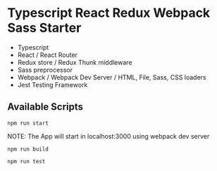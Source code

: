 # Typescript React Redux Webpack Sass Starter

* Typescript
* React / React Router
* Redux store / Redux Thunk middleware
* Sass preprocessor
* Webpack / Webpack Dev Server / HTML, File, Sass, CSS loaders
* Jest Testing Framework

## Available Scripts
```shell
npm run start
```
NOTE: The App will start in localhost:3000 using webpack dev server

```shell
npm run build
```

```shell
npm run test
```
